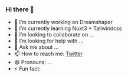 ### Hi there 👋

- 🔭 I’m currently working on Dreamshaper
- 🌱 I’m currently learning Nuxt3 + Tailwindcss
- 👯 I’m looking to collaborate on ...
- 🤔 I’m looking for help with ...
- 💬 Ask me about ...
- 📫 How to reach me: <a href="https://twitter.com/rubatista_">Twitter</a>
- 😄 Pronouns: ...
- ⚡ Fun fact: 

